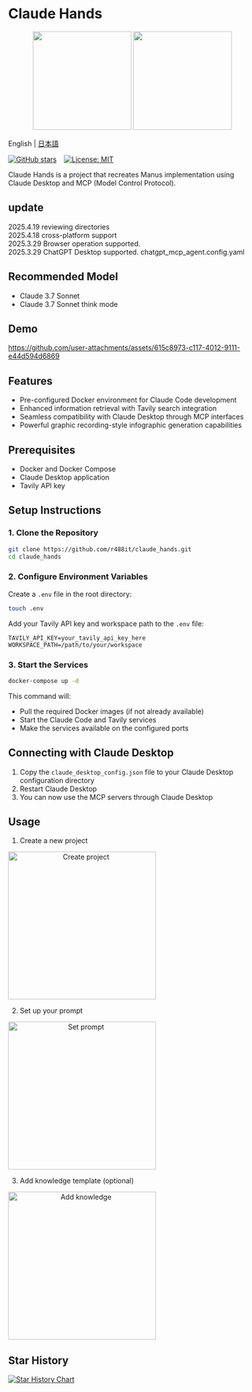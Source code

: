 # Claude Hands

<p align="center">
  <img src="assets/logo.png" width="200"/>
  <img src="assets/logo2.png" width="200"/>
</p>

English | [日本語](README.ja.md)

[![GitHub stars](https://img.shields.io/github/stars/r488it/claude_hands?style=social)](https://github.com/r488it/claude_hands/stargazers)
&ensp;
[![License: MIT](https://img.shields.io/badge/License-MIT-yellow.svg)](https://opensource.org/licenses/MIT) &ensp;


Claude Hands is a project that recreates Manus implementation using Claude Desktop and MCP (Model Control Protocol).


## update
2025.4.19 reviewing directories   
2025.4.18 cross-platform support   
2025.3.29 Browser operation supported.   
2025.3.29 ChatGPT Desktop supported. chatgpt_mcp_agent.config.yaml

## Recommended Model
- Claude 3.7 Sonnet
- Claude 3.7 Sonnet think mode

## Demo

https://github.com/user-attachments/assets/615c8973-c117-4012-9111-e44d594d6869

## Features

- Pre-configured Docker environment for Claude Code development
- Enhanced information retrieval with Tavily search integration
- Seamless compatibility with Claude Desktop through MCP interfaces
- Powerful graphic recording-style infographic generation capabilities

## Prerequisites

- Docker and Docker Compose
- Claude Desktop application
- Tavily API key

## Setup Instructions

### 1. Clone the Repository

```bash
git clone https://github.com/r488it/claude_hands.git
cd claude_hands
```

### 2. Configure Environment Variables

Create a `.env` file in the root directory:

```bash
touch .env
```

Add your Tavily API key and workspace path to the `.env` file:

```
TAVILY_API_KEY=your_tavily_api_key_here
WORKSPACE_PATH=/path/to/your/workspace
```

### 3. Start the Services

```bash
docker-compose up -d
```

This command will:
- Pull the required Docker images (if not already available)
- Start the Claude Code and Tavily services
- Make the services available on the configured ports

## Connecting with Claude Desktop

1. Copy the `claude_desktop_config.json` file to your Claude Desktop configuration directory
2. Restart Claude Desktop
3. You can now use the MCP servers through Claude Desktop

## Usage

1. Create a new project
<div align="center" style="display: flex; gap: 20px;">
    <img src="assets/01_make_project.png" alt="Create project" width="300" />
</div>

2. Set up your prompt
<div align="center" style="display: flex; gap: 20px;">
    <img src="assets/02_set_prompt.png" alt="Set prompt" width="300" />
</div>

3. Add knowledge template (optional)
<div align="center" style="display: flex; gap: 20px;">
    <img src="assets/03_set_knowledge.png" alt="Add knowledge" width="300" />
</div>

## Star History

[![Star History Chart](https://api.star-history.com/svg?repos=r488it/claude_hands&type=Date)](https://www.star-history.com/#r488it/claude_hands&Date)